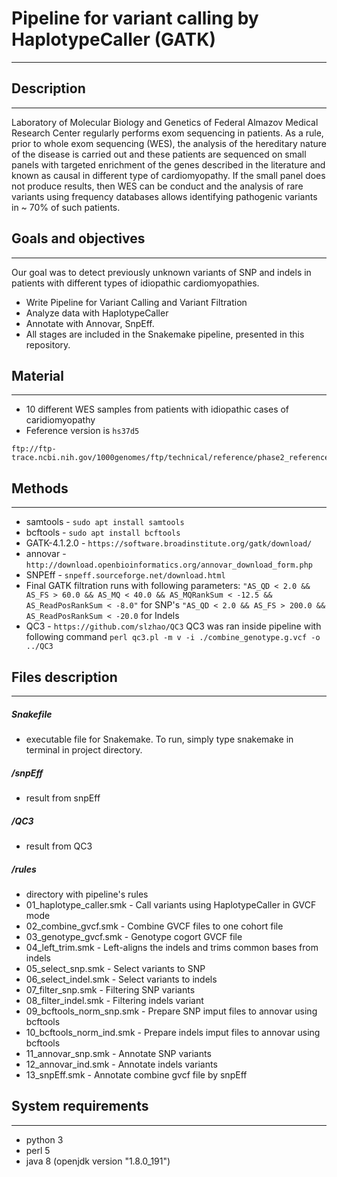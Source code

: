 # Pipeline for variant calling by HaplotypeCaller (GATK)
--------------------------------------------------------

## Description
--------------------------------------------------------

Laboratory of Molecular Biology and Genetics of Federal Almazov Medical Research Center regularly performs exom sequencing in patients. As a rule, prior to whole exom sequencing (WES), the analysis of the hereditary nature of the disease is carried out and these patients are sequenced on small panels with targeted enrichment of the genes described in the literature and known as causal in different type of cardiomyopathy. If the small panel does not produce results, then WES can be conduct and the analysis of rare variants using frequency databases allows identifying pathogenic variants in ~ 70% of such patients.

## Goals and objectives
---------------------------------------------------------

Our goal was to detect previously unknown variants of SNP and indels in patients with different types of idiopathic cardiomyopathies.

* Write Pipeline for Variant Calling and Variant Filtration
* Analyze data with HaplotypeCaller
* Annotate with Annovar, SnpEff.
* All stages are included in the Snakemake pipeline, presented in this repository.

## Material
---------------------------------------------------------
* 10 different WES samples  from patients with idiopathic cases of caridiomyopathy
* Feference version is ```hs37d5```
```
ftp://ftp-trace.ncbi.nih.gov/1000genomes/ftp/technical/reference/phase2_reference_assembly_sequence/hs37d5.fa.gz
```

## Methods
----------------------------------------------------------

- samtools - ```sudo apt install samtools```
- bcftools - ```sudo apt install bcftools```
- GATK-4.1.2.0 - ```https://software.broadinstitute.org/gatk/download/```
- annovar - ```http://download.openbioinformatics.org/annovar_download_form.php```
- SNPEff - ```snpeff.sourceforge.net/download.html```
- Final GATK filtration runs with following parameters:
``` "AS_QD < 2.0 && AS_FS > 60.0 && AS_MQ < 40.0 && AS_MQRankSum < -12.5 && AS_ReadPosRankSum < -8.0" ``` for SNP's
``` "AS_QD < 2.0 && AS_FS > 200.0 && AS_ReadPosRankSum < -20.0 ``` for Indels
- QC3 - ```https://github.com/slzhao/QC3```
QC3 was ran inside pipeline with following command 
```perl qc3.pl -m v -i ./combine_genotype.g.vcf -o ../QC3```


## Files description
----------------------------------------------------------

##### Snakefile 
- executable file for Snakemake. To run, simply type snakemake in terminal in project directory.
##### /snpEff 
- result from snpEff
##### /QC3 
- result from QC3
##### /rules 
- directory with pipeline's rules
- 01_haplotype_caller.smk - Call variants using HaplotypeCaller in GVCF mode
- 02_combine_gvcf.smk - Combine GVCF files to one cohort file
- 03_genotype_gvcf.smk - Genotype cogort GVCF file
- 04_left_trim.smk - Left-aligns the indels and trims common bases from indels
- 05_select_snp.smk - Select variants to SNP 
- 06_select_indel.smk - Select variants to indels
- 07_filter_snp.smk - Filtering SNP variants
- 08_filter_indel.smk - Filtering indels variant
- 09_bcftools_norm_snp.smk - Prepare SNP imput files to annovar using bcftools
- 10_bcftools_norm_ind.smk - Prepare indels imput files to annovar using bcftools
- 11_annovar_snp.smk - Annotate SNP variants
- 12_annovar_ind.smk - Annotate indels variants
- 13_snpEff.smk - Annotate combine gvcf file by snpEff

## System requirements
----------------------------------------------------------
- python 3
- perl 5
- java 8 (openjdk version "1.8.0_191")




